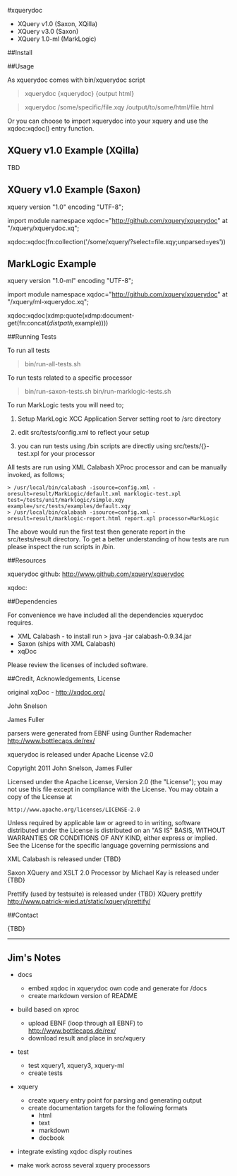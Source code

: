 #xquerydoc


  * XQuery v1.0 (Saxon, XQilla)
  * XQuery v3.0 (Saxon)
  * XQuery 1.0-ml (MarkLogic)


##Install



##Usage


As xquerydoc comes with bin/xquerydoc script

   > xquerydoc {xquerydoc} {output html}

   > xquerydoc /some/specific/file.xqy /output/to/some/html/file.html


Or you can choose to import xquerydoc into your xquery and use the
xqdoc:xqdoc() entry function.


   XQuery v1.0 Example (XQilla)
   ---------------------------

   TBD


   XQuery v1.0 Example (Saxon)
   ---------------------------

   xquery version "1.0" encoding "UTF-8";

   import module namespace xqdoc="http://github.com/xquery/xquerydoc" at "/xquery/xquerydoc.xq";

   xqdoc:xqdoc(fn:collection('/some/xquery/?select=file.xqy;unparsed=yes')) 


   MarkLogic Example
   -----------------

   xquery version "1.0-ml" encoding "UTF-8";

   import module namespace xqdoc="http://github.com/xquery/xquerydoc" at "/xquery/ml-xquerydoc.xq";

   xqdoc:xqdoc(xdmp:quote(xdmp:document-get(fn:concat($distpath,$example)))) 



##Running Tests


To run all tests

   > bin/run-all-tests.sh

To run tests related to a specific processor

   > bin/run-saxon-tests.sh 
   > bin/run-marklogic-tests.sh

To run MarkLogic tests you will need to;

   1) Setup MarkLogic XCC Application Server setting root to /src directory

   2) edit src/tests/config.xml to reflect your setup

   3) you can run tests using /bin scripts are directly using
   src/tests/{}-test.xpl for your processor

All tests are run using XML Calabash XProc processor and can be
manually invoked, as follows;

    > /usr/local/bin/calabash -isource=config.xml -oresult=result/MarkLogic/default.xml marklogic-test.xpl test=/tests/unit/marklogic/simple.xqy example=/src/tests/examples/default.xqy
    > /usr/local/bin/calabash -isource=config.xml -oresult=result/marklogic-report.html report.xpl processor=MarkLogic

The above would run the first test then generate report in the
src/tests/result directory. To get a better understanding of how tests
are run please inspect the run scripts in /bin.



##Resources

xquerydoc github: http://www.github.com/xquery/xquerydoc

xqdoc: 


##Dependencies

For convenience we have included all the dependencies xquerydoc
requires.

  * XML Calabash - to install run > java -jar calabash-0.9.34.jar
  * Saxon (ships with XML Calabash)
  * xqDoc 

Please review the licenses of included software.



##Credit, Acknowledgements, License

original xqDoc - http://xqdoc.org/

John Snelson

James Fuller

parsers were generated from EBNF using Gunther Rademacher http://www.bottlecaps.de/rex/

xquerydoc is released under Apache License v2.0

Copyright 2011 John Snelson, James Fuller

Licensed under the Apache License, Version 2.0 (the "License");
you may not use this file except in compliance with the License.
You may obtain a copy of the License at

    http://www.apache.org/licenses/LICENSE-2.0

Unless required by applicable law or agreed to in writing, software
distributed under the License is distributed on an "AS IS" BASIS,
WITHOUT WARRANTIES OR CONDITIONS OF ANY KIND, either express or implied.
See the License for the specific language governing permissions and

XML Calabash is released under {TBD}

Saxon XQuery and XSLT 2.0 Processor by Michael Kay is released under {TBD}

Prettify (used by testsuite) is released under {TBD}
XQuery prettify http://www.patrick-wied.at/static/xquery/prettify/



##Contact


{TBD}









--------------------------------

Jim's Notes
-----------

* docs
  * embed xqdoc in xquerydoc own code and generate for /docs
  * create markdown version of README

* build based on xproc
  * upload EBNF (loop through all EBNF) to http://www.bottlecaps.de/rex/ 
  * download result and place in src/xquery
  
* test
  * test xquery1, xquery3, xquery-ml
  * create tests 

* xquery
  * create xquery entry point for parsing and generating output
  * create documentation targets for the following formats
    * html
    * text
    * markdown
    * docbook

* integrate existing xqdoc disply routines

* make work across several xquery processors

